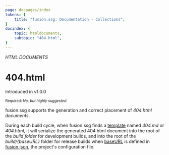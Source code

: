```yaml
---
page: docpages/index
tokens: {
    title: "fusion.ssg: Documentation - Collections",
}
docindex: {
    topic: htmldocuments,
    subtopic: "404.html",
}
---
```


<em>HTML DOCUMENTS</em>

# 404.html

<p class="ver">Introduced in v1.0.0</p>

<section class="container">
<div><small>Required: <em>No, but highly suggested.</em></small></div>
</section>

fusion.ssg supports the generation and correct placement of _404.html documents_.

During each build cycle, when fusion.ssg finds a <a href="{baseURL}/docs/htmldocuments/templates">template</a> named _404.md_ or _404.html_, it will serialize the generated 404.html document into the root of the _build folder_ for development builds, and into the root of the _build/&lbrace;baseURL&rbrace;_ folder for release builds when <a href="{baseURL}/docs/configuration/fusionssg-configuration#baseurl">baseURL</a> is defined in <a href="{baseURL}/docs/configuration/fusionssg-configuration">fusion.json</a>, the project's configuration file.
